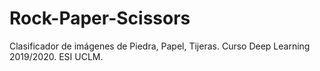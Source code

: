 # Rock-Paper-Scissors
Clasificador de imágenes de Piedra, Papel, Tijeras. Curso Deep Learning 2019/2020. ESI UCLM.
